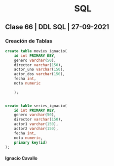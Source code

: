 <h1 align = "center">SQL</h1>

<h2>Clase 66 | DDL SQL | 27-09-2021</h2>

<h3>Creación de Tablas</h3>


```SQL
create table movies_ignacio(
	id int PRIMARY KEY,
	genero varchar(50),
	director varchar(150),
	actor_uno varchar(150),
	actor_dos varchar(150),
	fecha int,
	nota numeric	
	
	);


create table series_ignacio(
	id int PRIMARY KEY,
	genero varchar(50),
	director varchar(150),
	actor1 varchar(150),
	actor2 varchar(150),
	fecha int,
	nota numeric, 
	primary key(id)
);
```


<h4>Ignacio Cavallo</h4>